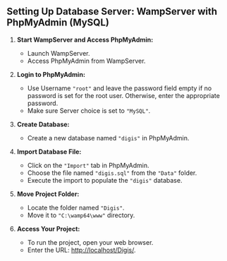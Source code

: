 ## Setting Up Database Server: WampServer with PhpMyAdmin (MySQL)

1. **Start WampServer and Access PhpMyAdmin:**
   - Launch WampServer.
   - Access PhpMyAdmin from WampServer.

2. **Login to PhpMyAdmin:**
   - Use Username `"root"` and leave the password field empty if no password is set for the root user. Otherwise, enter the appropriate password.
   - Make sure Server choice is set to `"MySQL"`.

3. **Create Database:**
   - Create a new database named `"digis"` in PhpMyAdmin.

4. **Import Database File:**
   - Click on the `"Import"` tab in PhpMyAdmin.
   - Choose the file named `"digis.sql"` from the `"Data"` folder.
   - Execute the import to populate the `"digis"` database.

5. **Move Project Folder:**
   - Locate the folder named `"Digis"`.
   - Move it to `"C:\wamp64\www"` directory.

6. **Access Your Project:**
   - To run the project, open your web browser.
   - Enter the URL: [http://localhost/Digis/](http://localhost/Digis/).
